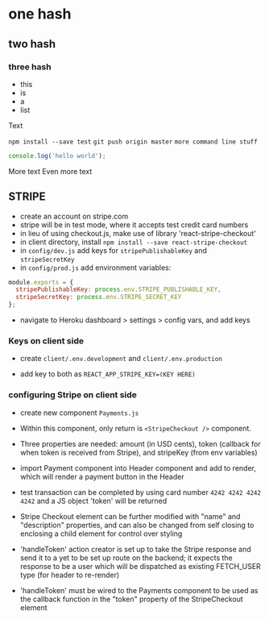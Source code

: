 # one hash

## two hash

### three hash

- this
- is
- a
- list

Text

`npm install --save test`
`git push origin master`
`more command line stuff`

```javascript
console.log('hello world');
```

More text
Even more text

## STRIPE

- create an account on stripe.com
- stripe will be in test mode, where it accepts test credit card numbers
- in lieu of using checkout.js, make use of library 'react-stripe-checkout'
- in client directory, install `npm install --save react-stripe-checkout`
- in `config/dev.js` add keys for `stripePublishableKey` and `stripeSecretKey`
- in `config/prod.js` add environment variables:

```javascript
module.exports = {
  stripePublishableKey: process.env.STRIPE_PUBLISHABLE_KEY,
  stripeSecretKey: process.env.STRIPE_SECRET_KEY
};
```

- navigate to Heroku dashboard > settings > config vars, and add keys

### Keys on client side

- create `client/.env.development` and `client/.env.production`

- add key to both as `REACT_APP_STRIPE_KEY=(KEY HERE)`

### configuring Stripe on client side

- create new component `Payments.js`
- Within this component, only return is `<StripeCheckout />` component.
- Three properties are needed: amount (in USD cents), token (callback for when token is received from Stripe), and stripeKey (from env variables)

- import Payment component into Header component and add to render, which will render a payment button in the Header

- test transaction can be completed by using card number `4242 4242 4242 4242` and a JS object 'token' will be returned

- Stripe Checkout element can be further modified with "name" and "description" properties, and can also be changed from self closing to enclosing a child element for control over styling

- 'handleToken' action creator is set up to take the Stripe response and send it to a yet to be set up route on the backend; it expects the response to be a user which will be dispatched as existing FETCH_USER type (for header to re-render)
- 'handleToken' must be wired to the Payments component to be used as the callback function in the "token" property of the StripeCheckout element
